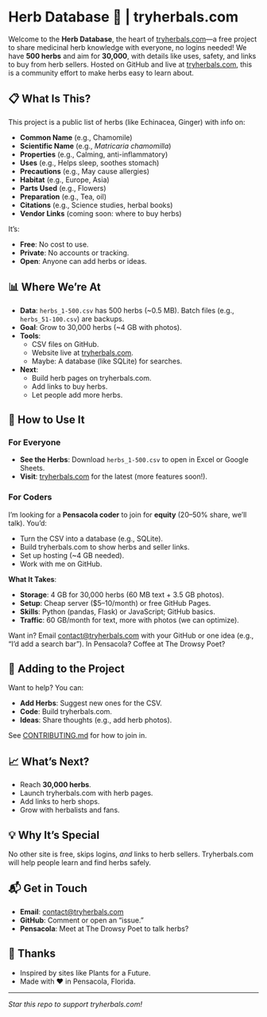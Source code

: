 # Herb Database 🌿 | tryherbals.com

Welcome to the **Herb Database**, the heart of [tryherbals.com](https://tryherbals.com)—a free project to share medicinal herb knowledge with everyone, no logins needed! We have **500 herbs** and aim for **30,000**, with details like uses, safety, and links to buy from herb sellers. Hosted on GitHub and live at [tryherbals.com](https://tryherbals.com), this is a community effort to make herbs easy to learn about.

## 📋 What Is This?

This project is a public list of herbs (like Echinacea, Ginger) with info on:
- **Common Name** (e.g., Chamomile)
- **Scientific Name** (e.g., *Matricaria chamomilla*)
- **Properties** (e.g., Calming, anti-inflammatory)
- **Uses** (e.g., Helps sleep, soothes stomach)
- **Precautions** (e.g., May cause allergies)
- **Habitat** (e.g., Europe, Asia)
- **Parts Used** (e.g., Flowers)
- **Preparation** (e.g., Tea, oil)
- **Citations** (e.g., Science studies, herbal books)
- **Vendor Links** (coming soon: where to buy herbs)

It’s:
- **Free**: No cost to use.
- **Private**: No accounts or tracking.
- **Open**: Anyone can add herbs or ideas.

## 📊 Where We’re At

- **Data**: `herbs_1-500.csv` has 500 herbs (~0.5 MB). Batch files (e.g., `herbs_51-100.csv`) are backups.
- **Goal**: Grow to 30,000 herbs (~4 GB with photos).
- **Tools**:
  - CSV files on GitHub.
  - Website live at [tryherbals.com](https://tryherbals.com).
  - Maybe: A database (like SQLite) for searches.
- **Next**:
  - Build herb pages on tryherbals.com.
  - Add links to buy herbs.
  - Let people add more herbs.

## 🚀 How to Use It

### For Everyone
- **See the Herbs**: Download `herbs_1-500.csv` to open in Excel or Google Sheets.
- **Visit**: [tryherbals.com](https://tryherbals.com) for the latest (more features soon!).

### For Coders
I’m looking for a **Pensacola coder** to join for **equity** (20–50% share, we’ll talk). You’d:
- Turn the CSV into a database (e.g., SQLite).
- Build tryherbals.com to show herbs and seller links.
- Set up hosting (~4 GB needed).
- Work with me on GitHub.

**What It Takes**:
- **Storage**: 4 GB for 30,000 herbs (60 MB text + 3.5 GB photos).
- **Setup**: Cheap server ($5–10/month) or free GitHub Pages.
- **Skills**: Python (pandas, Flask) or JavaScript; GitHub basics.
- **Traffic**: 60 GB/month for text, more with photos (we can optimize).

Want in? Email contact@tryherbals.com with your GitHub or one idea (e.g., “I’d add a search bar”). In Pensacola? Coffee at The Drowsy Poet?

## 🤝 Adding to the Project

Want to help? You can:
- **Add Herbs**: Suggest new ones for the CSV.
- **Code**: Build tryherbals.com.
- **Ideas**: Share thoughts (e.g., add herb photos).

See [CONTRIBUTING.md](CONTRIBUTING.md) for how to join in.

## 📈 What’s Next?
- Reach **30,000 herbs**.
- Launch tryherbals.com with herb pages.
- Add links to herb shops.
- Grow with herbalists and fans.

## 💡 Why It’s Special
No other site is free, skips logins, *and* links to herb sellers. Tryherbals.com will help people learn and find herbs safely.

## 📬 Get in Touch
- **Email**: contact@tryherbals.com
- **GitHub**: Comment or open an “issue.”
- **Pensacola**: Meet at The Drowsy Poet to talk herbs?

## 🙏 Thanks
- Inspired by sites like Plants for a Future.
- Made with ❤️ in Pensacola, Florida.

---
*Star this repo to support tryherbals.com!*

